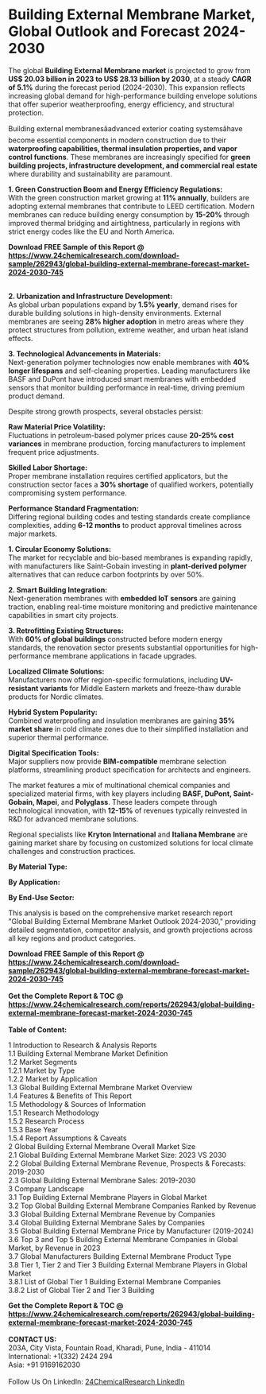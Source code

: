 <h1>Building External Membrane Market, Global Outlook and Forecast 2024-2030</h1><p>The global <strong>Building External Membrane market</strong> is projected to grow from <strong>US$ 20.03 billion in 2023 to US$ 28.13 billion by 2030</strong>, at a steady <strong>CAGR of 5.1%</strong> during the forecast period (2024-2030). This expansion reflects increasing global demand for high-performance building envelope solutions that offer superior weatherproofing, energy efficiency, and structural protection.</p><p>Building external membranesâadvanced exterior coating systemsâhave become essential components in modern construction due to their <strong>waterproofing capabilities, thermal insulation properties, and vapor control functions</strong>. These membranes are increasingly specified for <strong>green building projects, infrastructure development, and commercial real estate</strong> where durability and sustainability are paramount.</p><p><strong>1. Green Construction Boom and Energy Efficiency Regulations:</strong><br>
With the green construction market growing at <strong>11% annually</strong>, builders are adopting external membranes that contribute to LEED certification. Modern membranes can reduce building energy consumption by <strong>15-20%</strong> through improved thermal bridging and airtightness, particularly in regions with strict energy codes like the EU and North America.</p><div><b>Download FREE Sample of this Report @ 
            <a href="https://www.24chemicalresearch.com/download-sample/262943/global-building-external-membrane-forecast-market-2024-2030-745">
            https://www.24chemicalresearch.com/download-sample/262943/global-building-external-membrane-forecast-market-2024-2030-745</a></b></div><br><p><strong>2. Urbanization and Infrastructure Development:</strong><br>
As global urban populations expand by <strong>1.5% yearly</strong>, demand rises for durable building solutions in high-density environments. External membranes are seeing <strong>28% higher adoption</strong> in metro areas where they protect structures from pollution, extreme weather, and urban heat island effects.</p><p><strong>3. Technological Advancements in Materials:</strong><br>
Next-generation polymer technologies now enable membranes with <strong>40% longer lifespans</strong> and self-cleaning properties. Leading manufacturers like BASF and DuPont have introduced smart membranes with embedded sensors that monitor building performance in real-time, driving premium product demand.</p><p>Despite strong growth prospects, several obstacles persist:</p><p><strong>Raw Material Price Volatility:</strong><br>
    Fluctuations in petroleum-based polymer prices cause <strong>20-25% cost variances</strong> in membrane production, forcing manufacturers to implement frequent price adjustments.</p><p><strong>Skilled Labor Shortage:</strong><br>
    Proper membrane installation requires certified applicators, but the construction sector faces a <strong>30% shortage</strong> of qualified workers, potentially compromising system performance.</p><p><strong>Performance Standard Fragmentation:</strong><br>
    Differing regional building codes and testing standards create compliance complexities, adding <strong>6-12 months</strong> to product approval timelines across major markets.</p><p><strong>1. Circular Economy Solutions:</strong><br>
The market for recyclable and bio-based membranes is expanding rapidly, with manufacturers like Saint-Gobain investing in <strong>plant-derived polymer</strong> alternatives that can reduce carbon footprints by over 50%.</p><p><strong>2. Smart Building Integration:</strong><br>
Next-generation membranes with <strong>embedded IoT sensors</strong> are gaining traction, enabling real-time moisture monitoring and predictive maintenance capabilities in smart city projects.</p><p><strong>3. Retrofitting Existing Structures:</strong><br>
With <strong>60% of global buildings</strong> constructed before modern energy standards, the renovation sector presents substantial opportunities for high-performance membrane applications in facade upgrades.</p><p><strong>Localized Climate Solutions:</strong><br>
    Manufacturers now offer region-specific formulations, including <strong>UV-resistant variants</strong> for Middle Eastern markets and freeze-thaw durable products for Nordic climates.</p><p><strong>Hybrid System Popularity:</strong><br>
    Combined waterproofing and insulation membranes are gaining <strong>35% market share</strong> in cold climate zones due to their simplified installation and superior thermal performance.</p><p><strong>Digital Specification Tools:</strong><br>
    Major suppliers now provide <strong>BIM-compatible</strong> membrane selection platforms, streamlining product specification for architects and engineers.</p><p>The market features a mix of multinational chemical companies and specialized material firms, with key players including <strong>BASF, DuPont, Saint-Gobain, Mapei</strong>, and <strong>Polyglass</strong>. These leaders compete through technological innovation, with <strong>12-15%</strong> of revenues typically reinvested in R&amp;D for advanced membrane solutions.</p><p>Regional specialists like <strong>Kryton International</strong> and <strong>Italiana Membrane</strong> are gaining market share by focusing on customized solutions for local climate challenges and construction practices.</p><p><strong>By Material Type:</strong></p><p><strong>By Application:</strong></p><p><strong>By End-Use Sector:</strong></p><p>This analysis is based on the comprehensive market research report "Global Building External Membrane Market Outlook 2024-2030," providing detailed segmentation, competitor analysis, and growth projections across all key regions and product categories.</p><div><b>Download FREE Sample of this Report @ 
            <a href="https://www.24chemicalresearch.com/download-sample/262943/global-building-external-membrane-forecast-market-2024-2030-745">
            https://www.24chemicalresearch.com/download-sample/262943/global-building-external-membrane-forecast-market-2024-2030-745</a></b></div><br><div><b>Get the Complete Report & TOC @ 
            <a href="https://www.24chemicalresearch.com/reports/262943/global-building-external-membrane-forecast-market-2024-2030-745">
            https://www.24chemicalresearch.com/reports/262943/global-building-external-membrane-forecast-market-2024-2030-745</a></b></div><br>
            <b>Table of Content:</b><p>1 Introduction to Research & Analysis Reports<br />
    1.1 Building External Membrane Market Definition<br />
    1.2 Market Segments<br />
        1.2.1 Market by Type<br />
        1.2.2 Market by Application<br />
    1.3 Global Building External Membrane Market Overview<br />
    1.4 Features & Benefits of This Report<br />
    1.5 Methodology & Sources of Information<br />
        1.5.1 Research Methodology<br />
        1.5.2 Research Process<br />
        1.5.3 Base Year<br />
        1.5.4 Report Assumptions & Caveats<br />
2 Global Building External Membrane Overall Market Size<br />
    2.1 Global Building External Membrane Market Size: 2023 VS 2030<br />
    2.2 Global Building External Membrane Revenue, Prospects & Forecasts: 2019-2030<br />
    2.3 Global Building External Membrane Sales: 2019-2030<br />
3 Company Landscape<br />
    3.1 Top Building External Membrane Players in Global Market<br />
    3.2 Top Global Building External Membrane Companies Ranked by Revenue<br />
    3.3 Global Building External Membrane Revenue by Companies<br />
    3.4 Global Building External Membrane Sales by Companies<br />
    3.5 Global Building External Membrane Price by Manufacturer (2019-2024)<br />
    3.6 Top 3 and Top 5 Building External Membrane Companies in Global Market, by Revenue in 2023<br />
    3.7 Global Manufacturers Building External Membrane Product Type<br />
    3.8 Tier 1, Tier 2 and Tier 3 Building External Membrane Players in Global Market<br />
        3.8.1 List of Global Tier 1 Building External Membrane Companies<br />
        3.8.2 List of Global Tier 2 and Tier 3 Building </p><div><b>Get the Complete Report & TOC @ 
            <a href="https://www.24chemicalresearch.com/reports/262943/global-building-external-membrane-forecast-market-2024-2030-745">
            https://www.24chemicalresearch.com/reports/262943/global-building-external-membrane-forecast-market-2024-2030-745</a></b></div><br><b>CONTACT US:</b><br>
            203A, City Vista, Fountain Road, Kharadi, Pune, India - 411014<br>
            International: +1(332) 2424 294<br>
            Asia: +91 9169162030 <br><br>
            Follow Us On LinkedIn: <a href="https://www.linkedin.com/company/24chemicalresearch/">24ChemicalResearch LinkedIn</a>